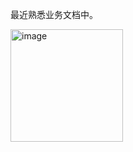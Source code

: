 最近熟悉业务文档中。

<img width="180" alt="image" src="https://github.com/user-attachments/assets/c88092f1-a7c0-4268-843c-b9eedc9f4dfc" />
